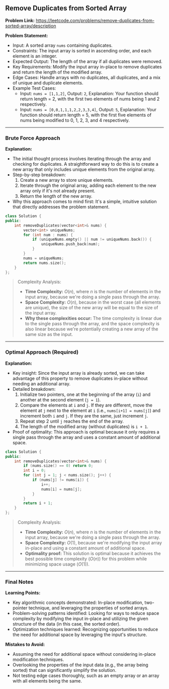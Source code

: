 ## Remove Duplicates from Sorted Array

**Problem Link:** https://leetcode.com/problems/remove-duplicates-from-sorted-array/description

**Problem Statement:**
- Input: A sorted array `nums` containing duplicates.
- Constraints: The input array is sorted in ascending order, and each element is an integer.
- Expected Output: The length of the array if all duplicates were removed.
- Key Requirements: Modify the input array in-place to remove duplicates and return the length of the modified array.
- Edge Cases: Handle arrays with no duplicates, all duplicates, and a mix of unique and duplicate elements.
- Example Test Cases:
  - Input: `nums = [1,1,2]`, Output: `2`, Explanation: Your function should return length = 2, with the first two elements of nums being 1 and 2 respectively.
  - Input: `nums = [0,0,1,1,1,2,2,3,3,4]`, Output: `5`, Explanation: Your function should return length = 5, with the first five elements of nums being modified to 0, 1, 2, 3, and 4 respectively.

---

### Brute Force Approach

**Explanation:**
- The initial thought process involves iterating through the array and checking for duplicates. A straightforward way to do this is to create a new array that only includes unique elements from the original array.
- Step-by-step breakdown:
  1. Create a new array to store unique elements.
  2. Iterate through the original array, adding each element to the new array only if it's not already present.
  3. Return the length of the new array.
- Why this approach comes to mind first: It's a simple, intuitive solution that directly addresses the problem statement.

```cpp
class Solution {
public:
    int removeDuplicates(vector<int>& nums) {
        vector<int> uniqueNums;
        for (int num : nums) {
            if (uniqueNums.empty() || num != uniqueNums.back()) {
                uniqueNums.push_back(num);
            }
        }
        nums = uniqueNums;
        return nums.size();
    }
};
```

> Complexity Analysis:
> - **Time Complexity:** $O(n)$, where $n$ is the number of elements in the input array, because we're doing a single pass through the array.
> - **Space Complexity:** $O(n)$, because in the worst case (all elements are unique), the size of the new array will be equal to the size of the input array.
> - **Why these complexities occur:** The time complexity is linear due to the single pass through the array, and the space complexity is also linear because we're potentially creating a new array of the same size as the input.

---

### Optimal Approach (Required)

**Explanation:**
- Key insight: Since the input array is already sorted, we can take advantage of this property to remove duplicates in-place without needing an additional array.
- Detailed breakdown:
  1. Initialize two pointers, one at the beginning of the array (`i`) and another at the second element (`j = 1`).
  2. Compare the elements at `i` and `j`. If they are different, move the element at `j` next to the element at `i` (i.e., `nums[i+1] = nums[j]`) and increment both `i` and `j`. If they are the same, just increment `j`.
  3. Repeat step 2 until `j` reaches the end of the array.
  4. The length of the modified array (without duplicates) is `i + 1`.
- Proof of optimality: This approach is optimal because it only requires a single pass through the array and uses a constant amount of additional space.

```cpp
class Solution {
public:
    int removeDuplicates(vector<int>& nums) {
        if (nums.size() == 0) return 0;
        int i = 0;
        for (int j = 1; j < nums.size(); j++) {
            if (nums[j] != nums[i]) {
                i++;
                nums[i] = nums[j];
            }
        }
        return i + 1;
    }
};
```

> Complexity Analysis:
> - **Time Complexity:** $O(n)$, where $n$ is the number of elements in the input array, because we're doing a single pass through the array.
> - **Space Complexity:** $O(1)$, because we're modifying the input array in-place and using a constant amount of additional space.
> - **Optimality proof:** This solution is optimal because it achieves the best possible time complexity ($O(n)$) for this problem while minimizing space usage ($O(1)$).

---

### Final Notes

**Learning Points:**
- Key algorithmic concepts demonstrated: In-place modification, two-pointer technique, and leveraging the properties of sorted arrays.
- Problem-solving patterns identified: Looking for ways to reduce space complexity by modifying the input in-place and utilizing the given structure of the data (in this case, the sorted order).
- Optimization techniques learned: Recognizing opportunities to reduce the need for additional space by leveraging the input's structure.

**Mistakes to Avoid:**
- Assuming the need for additional space without considering in-place modification techniques.
- Overlooking the properties of the input data (e.g., the array being sorted) that can significantly simplify the solution.
- Not testing edge cases thoroughly, such as an empty array or an array with all elements being the same.
